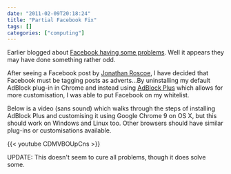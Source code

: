 ```yaml
---
date: "2011-02-09T20:18:24"
title: "Partial Facebook Fix"
tags: []
categories: ["computing"]
---
```


Earlier blogged about [Facebook having some problems][1].  Well it appears they may have done something rather odd.
<!--more-->
After seeing a Facebook post by [Jonathan Roscoe][2], I have decided that Facebook must be tagging posts as adverts...By uninstalling my default AdBlock plug-in in Chrome and instead using [AdBlock Plus][3] which allows for more customisation, I was able to put Facebook on my whitelist.

Below is a video (sans sound) which walks through the steps of installing AdBlock Plus and customising it using Google Chrome 9 on OS X, but this should work on Windows and Linux too.  Other browsers should have similar plug-ins or customisations available.


{{< youtube CDMVBOUpCns >}}




UPDATE:
This doesn't seem to cure all problems, though it does solve some.

  [1]: /2011/02/09/oh-dear-facebook.../
  [2]: http://www.jonathanroscoe.com/
  [3]: https://chrome.google.com/webstore/detail/cfhdojbkjhnklbpkdaibdccddilifddb
